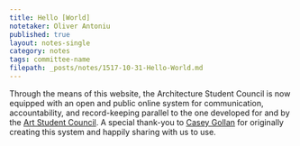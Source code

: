 ```yaml
---
title: Hello [World]
notetaker: Oliver Antoniu
published: true
layout: notes-single
category: notes
tags: committee-name
filepath: _posts/notes/1517-10-31-Hello-World.md
---
```


Through the means of this website, the Architecture Student Council is now equipped with an open and public online system for communication, accountability, and record-keeping parallel to the one developed for and by the [Art Student Council](http://http://cooperasc.github.com/). A special thank-you to [Casey Gollan](http://cooperasc.github.com/people/casey-gollan/) for originally creating this system and happily sharing with us to use.
